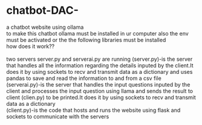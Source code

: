 # chatbot-DAC-
a chatbot website using ollama
<br>
to make this chatbot ollama must be installed in ur computer 
also the env must be activated or the the following libraries must be installed
<br>
how does it work??
<br>
<br>
two servers server.py and serverai.py are running 
(server.py)-is the server that handles all the information regarding the details inputed by the client.It does it by using sockets to recv and transmit data as a dictionary and uses pandas to save and read the information to and from a csv file 
<br>
(serverai.py)-is the server that handles the input questions inputed by the client and processes the input question using llama and sends the result to client (clien.py) to be printed.It does it by using sockets to recv and transmit data as a dictionary
<br>
(client.py)-is the code that hosts and runs the website using flask and sockets to communicate with the servers 
